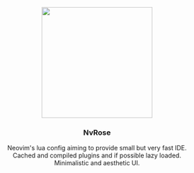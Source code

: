 <p align="center">
    <img width=250 src=https://user-images.githubusercontent.com/93622468/196054786-d128eb46-5cac-43fa-8757-f12e45e87a0e.png>
</p>

<h3 align=center> NvRose </h3>

<p align=center>
    Neovim's lua config aiming to provide small but very fast IDE.<br>
    Cached and compiled plugins and if possible lazy loaded.<br>
    Minimalistic and aesthetic UI.
</p><br><br>
